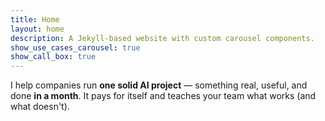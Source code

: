 ```yaml
---
title: Home
layout: home
description: A Jekyll-based website with custom carousel components.
show_use_cases_carousel: true
show_call_box: true
---
```


I help companies run **one solid AI project** — something real, useful, and done **in a month**. It pays for itself and teaches your team what works (and what doesn't).
